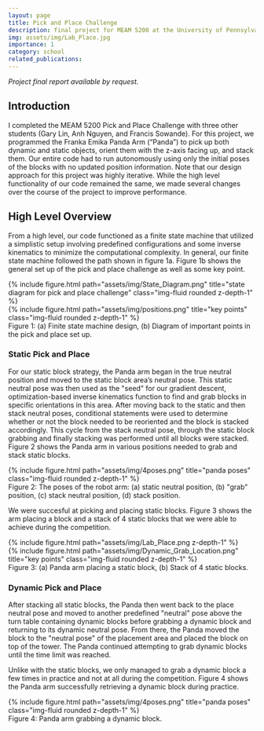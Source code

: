 ```yaml
---
layout: page
title: Pick and Place Challenge
description: final project for MEAM 5200 at the University of Pennsylvania
img: assets/img/Lab_Place.jpg
importance: 1
category: school
related_publications:
---
```


*Project final report available by request.*

## Introduction

I completed the MEAM 5200 Pick and Place Challenge with three other students (Gary Lin, Anh Nguyen, and Francis Sowande). For this project, we programmed the Franka Emika Panda Arm (“Panda”) to pick up both dynamic and static objects, orient them with the z-axis facing up, and stack them. Our entire code had to run autonomously using only the initial poses of the blocks with no updated position information. Note that our design approach for this project was highly iterative. While the high level functionality of our code remained the same, we made several changes over the course of the project to improve performance.

## High Level Overview

From a high level, our code functioned as a finite state machine that utilized a simplistic setup involving predefined configurations and some inverse kinematics to minimize the computational complexity. In general, our finite state machine followed the path shown in figure 1a. Figure 1b shows the general set up of the pick and place challenge as well as some key point. 

<div class="row justify-content-sm-center">
    <div class="col-sm-8 mt-3 mt-md-0">
        {% include figure.html path="assets/img/State_Diagram.png" title="state diagram for pick and place challenge" class="img-fluid rounded z-depth-1" %}
    </div>
    <div class="col-sm-4 mt-3 mt-md-0">
        {% include figure.html path="assets/img/positions.png" title="key points" class="img-fluid rounded z-depth-1" %}
    </div>
</div>
<div class="caption">
    Figure 1: (a) Finite state machine design, (b) Diagram of important points in the pick and place set up.
</div>

### Static Pick and Place

For our static block strategy, the Panda arm began in the true neutral position and moved to the static block area’s neutral pose. This static neutral pose was then used as the "seed" for our gradient descent, optimization-based inverse kinematics function to find and grab blocks in specific orientations in this area. After moving back to the static and then stack neutral poses, conditional statements were used to determine whether or not the block needed to be reoriented and the block is stacked accordingly. This cycle from the stack neutral pose, through the static block grabbing and finally stacking was performed until all blocks were stacked. Figure 2 shows the Panda arm in various positions needed to grab and stack static blocks. 

<div class="row">
    <div class="col-sm mt-3 mt-md-0">
        {% include figure.html path="assets/img/4poses.png" title="panda poses" class="img-fluid rounded z-depth-1" %}
    </div>
</div>
<div class="caption">
    Figure 2: The poses of the robot arm: (a) static neutral position, (b) "grab" position, (c) stack neutral position, (d) stack position.
</div>

We were succesful at picking and placing static blocks. Figure 3 shows the arm placing a block and a stack of 4 static blocks that we were able to achieve during the competition.

<div class="row">
    <div class="col-sm mt-3 mt-md-0">
        {% include figure.html path="assets/img/Lab_Place.png z-depth-1" %}
    </div>
    <div class="col-sm mt-3 mt-md-0">
        {% include figure.html path="assets/img/Dynamic_Grab_Location.png" title="key points" class="img-fluid rounded z-depth-1" %}
    </div>
</div>
<div class="caption">
    Figure 3: (a) Panda arm placing a static block, (b) Stack of 4 static blocks.
</div>

### Dynamic Pick and Place

After stacking all static blocks, the Panda then went back to the place neutral pose and moved to another predefined "neutral" pose above the turn table containing dynamic blocks before grabbing a dynamic block and returning to its dynamic neutral pose. From there, the Panda moved the block to the "neutral pose" of the placement area and placed the block on top of the tower. The Panda continued attempting to grab dynamic blocks until the time limit was reached. 

Unlike with the static blocks, we only managed to grab a dynamic block a few times in practice and not at all during the competition. Figure 4 shows the Panda arm successfully retrieving a dynamic block during practice.

<div class="row">
    <div class="col-sm mt-3 mt-md-0">
        {% include figure.html path="assets/img/4poses.png" title="panda poses" class="img-fluid rounded z-depth-1" %}
    </div>
</div>
<div class="caption">
    Figure 4: Panda arm grabbing a dynamic block.
</div>


<!-- The code is simple.
Just wrap your images with `<div class="col-sm">` and place them inside `<div class="row">` (read more about the <a href="https://getbootstrap.com/docs/4.4/layout/grid/">Bootstrap Grid</a> system).
To make images responsive, add `img-fluid` class to each; for rounded corners and shadows use `rounded` and `z-depth-1` classes.
Here's the code for the last row of images above:

{% raw %}
```html
<div class="row justify-content-sm-center">
    <div class="col-sm-8 mt-3 mt-md-0">
        {% include figure.html path="assets/img/6.jpg" title="example image" class="img-fluid rounded z-depth-1" %}
    </div>
    <div class="col-sm-4 mt-3 mt-md-0">
        {% include figure.html path="assets/img/11.jpg" title="example image" class="img-fluid rounded z-depth-1" %}
    </div>
</div>
```
{% endraw %} -->
